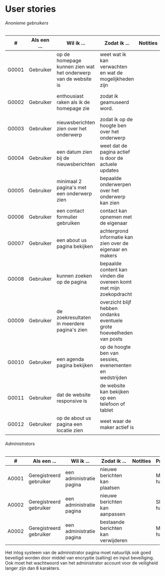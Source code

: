 # User stories

###### Anonieme gebruikers

| # | Als een ... | Wil ik ... | Zodat ik ... | Notities | Prioriteit | Status | Beveiligingseisen |
| ------ | ------ | ------ | ------ | ------ | ------ | ------ | ------ |
| G0001 | Gebruiker | op de homepage kunnen zien wat het onderwerp van de website is | weet wat ik kan verwachten en wat de mogelijkheden zijn | | Must have | TODO | Geen |
| G0002 | Gebruiker | enthousiast raken als ik de homepage zie | zodat ik geamuseerd word. | | Should have | TODO | Schokkende en aanstootgevende beelden blokkeren |
| G0003 | Gebruiker | nieuwsberichten zien over het onderwerp | zodat ik op de hoogte ben over het onderwerp | | Should have | TODO | Geen |
| G0004 | Gebruiker | een datum zien bij de nieuwsberichten | weet dat de pagina actief is door de actuele updates | | Should have | TODO | Voorkomen dat de datum ongevalideerd is |
| G0005 | Gebruiker | minimaal 2 pagina's met een onderwerp zien | bepaalde onderwerpen over het onderwerp kan zien | | Must have | TODO | Geen |
| G0006 | Gebruiker | een contact formulier gebruiken | contact kan opnemen met de eigenaar | | Must have | TODO | Beveiligen tegen code als input |
| G0007 | Gebruiker | een about us pagina bekijken | achtergrond informatie kan zien over de eigenaar en makers | | Must have | TODO | Geen |
| G0008 | Gebruiker | kunnen zoeken op de pagina | bepaalde content kan vinden die overeen komt met mijn zoekopdracht | | Must have | TODO | Beveiligen tegen code als input |
| G0009 | Gebruiker | de zoekresultaten in meerdere pagina's zien | overzicht blijf hebben ondanks eventuele grote hoeveelheden van posts | | Should have | TODO | Geen |
| G0010 | Gebruiker | een agenda pagina bekijken | op de hoogte ben van sessies, evenementen en wedstrijden | | Could have | TODO | Geen |
| G0011 | Gebruiker | dat de website responsive is | de website kan bekijken op een telefoon of tablet | | Should have | TODO | Geen |
| G0012 | Gebruiker | op de about us pagina een locatie zien | weet waar de maker actief is | | Could have | TODO | Geen |


###### Administrators
| # | Als een ... | Wil ik ... | Zodat ik ... | Notities | Prioriteit | Status | Beveiligingseisen |
| ------ | ------ | ------ | ------ | ------ | ------ | ------ | ------ |
| A0001 | Geregistreerd gebruiker | een administratie pagina | nieuwe berichten kan plaatsen | | Must have | TODO | Inputs beveiligen |
| A0002 | Geregistreerd gebruiker | een administratie pagina | nieuwe berichten kan aanpassen | | Should have | TODO | Inputs beveiligen |
| A0002 | Geregistreerd gebruiker | een administratie pagina | bestaande berichten kan verwijderen | | Must have | TODO | Inputs beveiligen |

Het inlog systeem van de administrator pagina moet natuurlijk ook goed beveiligd worden door middel van encryptie (salting) en input beveiliging. Ook moet het wachtwoord van het administrator account voor de veiligheid langer zijn dan 8 karakters.
